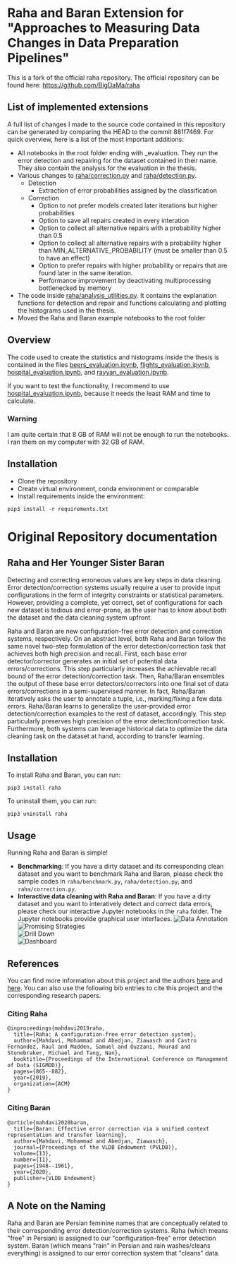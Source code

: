 # Raha and Baran Extension for "Approaches to Measuring Data Changes in Data Preparation Pipelines"

This is a fork of the official raha repository. The official repository can be found here: https://github.com/BigDaMa/raha

## List of implemented extensions

A full list of changes I made to the source code contained in this repository can be generated by comparing the HEAD to
the commit 881f7469. For quick overview, here is a list of the most important additions:

- All notebooks in the root folder ending with _evaluation. They run the error detection and repairing for the dataset contained in their name. They also contain the analysis for the evaluation in the thesis.
- Various changes to [raha/correction.py](raha/correction.py) and [raha/detection.py](raha/detection.py).
  - Detection
    - Extraction of error probabilities assigned by the classification
  - Correction
    - Option to not prefer models created later iterations but higher probabilities
    - Option to save all repairs created in every interation
    - Option to collect all alternative repairs with a probability higher than 0.5
    - Option to collect all alternative repairs with a probability higher than MIN_ALTERNATIVE_PROBABILITY (must be 
      smaller than 0.5 to have an effect)
    - Option to prefer repairs with higher probability or repairs that are found later in the same iteration.
    - Performance improvement by deactivating multiprocessing bottlenecked by memory
- The code inside [raha/analysis_utilities.py](raha/analysis_utilities.py). It contains the explanation functions for
  detection and repair and functions calculating and plotting the histograms used in the thesis.
- Moved the Raha and Baran example notebooks to the root folder

## Overview

The code used to create the statistics and histograms inside the thesis is contained in the files [beers_evaluation.ipynb](beers_evaluation.ipynb), 
[flights_evaluation.ipynb](flights_evaluation.ipynb), [hospital_evaluation.ipynb](hospital_evaluation.ipynb), and [rayyan_evaluation.ipynb](rayyan_evaluation.ipynb).

If you want to test the functionality, I recommend to use [hospital_evaluation.ipynb](hospital_evaluation.ipynb), because 
it needs the least RAM and time to calculate.

### Warning

I am quite certain that 8 GB of RAM will not be enough to run the notebooks. I ran them on my computer with 32 GB of RAM.

## Installation

- Clone the repository
- Create virtual environment, conda environment or comparable
- Install requirements inside the environment: 
```console
pip3 install -r requirements.txt
```

# Original Repository documentation

## Raha and Her Younger Sister Baran
Detecting and correcting erroneous values are key steps in data cleaning. Error detection/correction systems usually require a user to provide input configurations in the form of integrity constraints or statistical parameters. However, providing a complete, yet correct, set of configurations for each new dataset is tedious and error-prone, as the user has to know about both the dataset and the data cleaning system upfront.

Raha and Baran are new configuration-free error detection and correction systems, respectively. On an abstract level, both Raha and Baran follow the same novel two-step formulation of the error detection/correction task that achieves both high precision and recall. First, each base error detector/corrector generates an initial set of potential data errors/corrections. This step particularly increases the achievable recall bound of the error detection/correction task. Then, Raha/Baran ensembles the output of these base error detectors/correctors into one final set of data errors/corrections in a semi-supervised manner. In fact, Raha/Baran iteratively asks the user to annotate a tuple, i.e., marking/fixing a few data errors. Raha/Baran learns to generalize the user-provided error detection/correction examples to the rest of dataset, accordingly. This step particularly preserves high precision of the error detection/correction task. Furthermore, both systems can leverage historical data to optimize the data cleaning task on the dataset at hand, according to transfer learning. 


## Installation
To install Raha and Baran, you can run:
```console
pip3 install raha
```
To uninstall them, you can run:
```console
pip3 uninstall raha
```

## Usage
Running Raha and Baran is simple!
   - **Benchmarking**: If you have a dirty dataset and its corresponding clean dataset and you want to benchmark Raha and Baran, please check the sample codes in `raha/benchmark.py`, `raha/detection.py`, and `raha/correction.py`.
   - **Interactive data cleaning with Raha and Baran**: If you have a dirty dataset and you want to interatively detect and correct data errors, please check our interactive Jupyter notebooks in the `raha` folder. The Jupyter notebooks provide graphical user interfaces.
   ![Data Annotation](pictures/ui.png)   
   ![Promising Strategies](pictures/ui_strategies.png)   
   ![Drill Down](pictures/ui_clusters.png)   
   ![Dashboard](pictures/ui_dashboard.png) 

## References
You can find more information about this project and the authors [here](https://dl.acm.org/doi/abs/10.1145/3299869.3324956) and [here](https://dl.acm.org/doi/abs/10.14778/3407790.3407801). You can also use the following bib entries to cite this project and the corresponding research papers.

### Citing Raha
```
@inproceedings{mahdavi2019raha,
  title={Raha: A configuration-free error detection system},
  author={Mahdavi, Mohammad and Abedjan, Ziawasch and Castro Fernandez, Raul and Madden, Samuel and Ouzzani, Mourad and Stonebraker, Michael and Tang, Nan},
  booktitle={Proceedings of the International Conference on Management of Data (SIGMOD)},
  pages={865--882},
  year={2019},
  organization={ACM}
}
```

### Citing Baran
```
@article{mahdavi2020baran,
  title={Baran: Effective error correction via a unified context representation and transfer learning},
  author={Mahdavi, Mohammad and Abedjan, Ziawasch},
  journal={Proceedings of the VLDB Endowment (PVLDB)},
  volume={13},
  number={11},
  pages={1948--1961},
  year={2020},
  publisher={VLDB Endowment}
}
```


## A Note on the Naming
Raha and Baran are Persian feminine names that are conceptually related to their corresponding error detection/correction systems. Raha (which means "free" in Persian) is assigned to our "configuration-free" error detection system. Baran (which means "rain" in Persian and rain washes/cleans everything) is assigned to our error correction system that "cleans" data.

